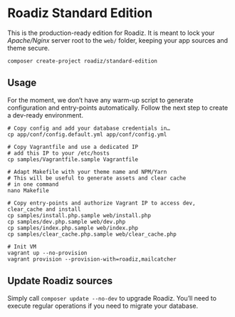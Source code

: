 # Roadiz Standard Edition

This is the production-ready edition for Roadiz. It is meant to lock your *Apache/Nginx* server root to the `web/` folder, keeping your app sources and theme secure.

```shell
composer create-project roadiz/standard-edition
```

## Usage

For the moment, we don’t have any warm-up script to generate configuration and entry-points automatically. Follow the next step to create a dev-ready environment.

```shell
# Copy config and add your database credentials in…
cp app/conf/config.default.yml app/conf/config.yml

# Copy Vagrantfile and use a dedicated IP
# add this IP to your /etc/hosts
cp samples/Vagrantfile.sample Vagrantfile

# Adapt Makefile with your theme name and NPM/Yarn
# This will be useful to generate assets and clear cache
# in one command
nano Makefile 

# Copy entry-points and authorize Vagrant IP to access dev, clear_cache and install
cp samples/install.php.sample web/install.php
cp samples/dev.php.sample web/dev.php
cp samples/index.php.sample web/index.php
cp samples/clear_cache.php.sample web/clear_cache.php

# Init VM
vagrant up --no-provision
vagrant provision --provision-with=roadiz,mailcatcher
```

## Update Roadiz sources

Simply call `composer update --no-dev` to upgrade Roadiz. 
You’ll need to execute regular operations if you need to migrate your database.
